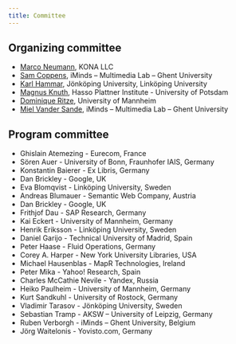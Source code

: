 ```yaml
---
title: Committee
---
```


## Organizing committee

- [Marco Neumann](mailto:marco.neumann@gmail.com), KONA LLC
- [Sam Coppens](mailto:sam.coppens@ugent.be), iMinds – Multimedia Lab – Ghent University
- [Karl Hammar](mailto:karl.hammar@jth.hj.se), Jönköping University, Linköping University
- [Magnus Knuth](http://www.hpi.uni-potsdam.de/meinel/lehrstuhl/team_fotos/current_phd_students/magnus_knuth.html), Hasso Plattner Institute - University of Potsdam
- [Dominique Ritze](mailto:dominique@informatik.uni-mannheim.de), University of Mannheim
- [Miel Vander Sande](mailto:miel.vandersande@ugent.be), iMinds – Multimedia Lab – Ghent University

## Program committee

- Ghislain Atemezing - Eurecom, France
- Sören Auer - University of Bonn, Fraunhofer IAIS, Germany
- Konstantin Baierer - Ex Libris, Germany
- Dan Brickley - Google, UK
- Eva Blomqvist - Linköping University, Sweden
- Andreas Blumauer - Semantic Web Company, Austria
- Dan Brickley - Google, UK
- Frithjof Dau - SAP Research, Germany
- Kai Eckert - University of Mannheim, Germany
- Henrik Eriksson - Linköping University, Sweden
- Daniel Garijo - Technical University of Madrid, Spain
- Peter Haase - Fluid Operations, Germany
- Corey A. Harper - New York University Libraries, USA
- Michael Hausenblas - MapR Technologies, Ireland
- Peter Mika - Yahoo! Research, Spain
- Charles McCathie Nevile - Yandex, Russia
- Heiko Paulheim - University of Mannheim, Germany
- Kurt Sandkuhl - University of Rostock, Germany
- Vladimir Tarasov - Jönköping University, Sweden
- Sebastian Tramp - AKSW – University of Leipzig, Germany
- Ruben Verborgh - iMinds – Ghent University, Belgium
- Jörg Waitelonis - Yovisto.com, Germany
